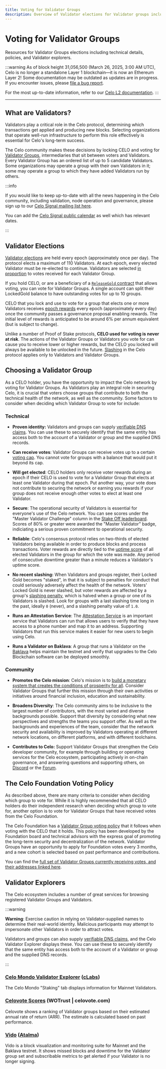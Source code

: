 ```yaml
---
title: Voting for Validator Groups
description: Overview of Validator elections for Validator groups including technical details, policies, and explorers.
---
```


# Voting for Validator Groups

Resources for Validator Groups elections including technical details, policies, and Validator explorers.

:::warning
As of block height 31,056,500 (March 26, 2025, 3:00 AM UTC), Celo is no longer a standalone Layer 1 blockchain—it is now an Ethereum Layer 2!
Some documentation may be outdated as updates are in progress. If you encounter issues, please [file a bug report](https://github.com/celo-org/docs/issues/new/choose).

For the most up-to-date information, refer to our [Celo L2 documentation](https://docs.celo.org/cel2).
:::

---

## What are Validators?

Validators play a critical role in the Celo protocol, determining which transactions get applied and producing new blocks. Selecting organizations that operate well-run infrastructure to perform this role effectively is essential for Celo's long-term success.

The Celo community makes these decisions by locking CELO and voting for [Validator Groups](/what-is-celo/about-celo-l1/protocol/pos/validator-groups), intermediaries that sit between voters and Validators. Every Validator Group has an ordered list of up to 5 candidate Validators. Some organizations may operate a group with their own Validators in it; some may operate a group to which they have added Validators run by others.

:::info

If you would like to keep up-to-date with all the news happening in the Celo community, including validation, node operation and governance, please sign up to our [Celo Signal mailing list here](https://share.hsforms.com/1Qrhush1vSA2WIamd_yL4ow53n4j).

You can add the [Celo Signal public calendar](https://calendar.google.com/calendar/u/0/embed?src=c_9su6ich1uhmetr4ob3sij6kaqs@group.calendar.google.com) as well which has relevant dates.

:::

## Validator Elections

[Validator elections](/what-is-celo/about-celo-l1/protocol/pos/validator-elections) are held every epoch (approximately once per day). The protocol elects a maximum of 110 Validators. At each epoch, every elected Validator must be re-elected to continue. Validators are selected [in proportion](/what-is-celo/about-celo-l1/protocol/pos/validator-elections#running-the-election) to votes received for each Validator Group.

If you hold CELO, or are a beneficiary of a [`ReleaseGold` contract](/what-is-celo/using-celo/manage/release-gold) that allows voting, you can vote for Validator Groups. A single account can split their LockedGold balance to have outstanding votes for up to 10 groups.

CELO that you lock and use to vote for a group that elects one or more Validators receives [epoch rewards](/what-is-celo/about-celo-l1/protocol/pos/epoch-rewards) every epoch (approximately every day) once the community passes a governance proposal enabling rewards. The initial level of rewards is anticipated to be around 6% per annum equivalent (but is subject to change).

Unlike a number of Proof of Stake protocols, **CELO used for voting is never at risk**. The actions of the Validator Groups or Validators you vote for can cause you to receive lower or higher rewards, but the CELO you locked will always be available to be unlocked in the future. [Slashing](/what-is-celo/using-celo/glossary#slashing) in the Celo protocol applies only to Validators and Validator Groups.

## Choosing a Validator Group

As a CELO holder, you have the opportunity to impact the Celo network by voting for Validator Groups. As Validators play an integral role in securing Celo, it is crucial that voters choose groups that contribute to both the technical health of the network, as well as the community. Some factors to consider when deciding which Validator Group to vote for include:

### Technical

- **Proven identity:** Validators and groups can supply [verifiable DNS claims](/what-is-celo/about-celo-l1/validator/validator-explorer). You can use these to securely identify that the same entity has access both to the account of a Validator or group and the supplied DNS records.

- **Can receive votes**: Validator Groups can receive votes up to a certain [voting cap](/what-is-celo/about-celo-l1/protocol/pos/validator-elections#group-voting-caps). You cannot vote for groups with a balance that would put it beyond its cap.

- **Will get elected**: CELO holders only receive voter rewards during an epoch if their CELO is used to vote for a Validator Group that elects at least one Validator during that epoch. Put another way, your vote does not contribute to securing the network or earning you rewards if your group does not receive enough other votes to elect at least one Validator.

- **Secure**: The operational security of Validators is essential for everyone's use of the Celo network. You can see scores under the "Master Validator Challenge" column in the [Stake Off leaderboard](https://docs.google.com/spreadsheets/d/e/2PACX-1vQwk10o6YV0uriR8LuYfLqB1irjmOX_-L6Jljn3BtKlmz_R_TsUU8aI-pMqGVlu4HQKIQlQaFkUhsyl/pubhtml?gid=1970613133&single=true). Scores of 80% or greater were awarded the "Master Validator" badge, indiciating a serious proven commitment to operational security.

- **Reliable**: Celo's consensus protocol relies on two-thirds of elected Validators being available in order to produce blocks and process transactions. Voter rewards are directly tied to the [uptime score](/what-is-celo/about-celo-l1/protocol/pos/epoch-rewards-validator#calculating-uptime-score) of all elected Validators in the group for which the vote was made. Any period of consecutive downtime greater than a minute reduces a Validator's uptime score.

- **No recent slashing:** When Validators and groups register, their Locked Gold becomes "staked", in that it is subject to penalties for conduct that could seriously adversely affect the health of the network. Voters' Locked Gold is never slashed, but voter rewards are affected by a group's [slashing penalty](/what-is-celo/about-celo-l1/protocol/pos/epoch-rewards-validator#calculating-slashing-penalty), which is halved when a group or one of its Validators is slashed. Look for groups with a last slashing time long in the past, ideally `0` (never), and a slashing penalty value of `1.0`.

- **Runs an Attestation Service**: The [Attestation Service](/what-is-celo/about-celo-l1/protocol/identity/) is an important service that Validators can run that allows users to verify that they have access to a phone number and map it to an address. Supporting Validators that run this service makes it easier for new users to begin using Celo.

- **Runs a Validator on Baklava**: A group that runs a Validator on the [Baklava](/network/) helps maintain the testnet and verify that upgrades to the Celo Blockchain software can be deployed smoothly.

### Community

- **Promotes the Celo mission**: Celo's mission is to [build a monetary system that creates the conditions of prosperity for all](https://medium.com/celoorg/an-introductory-guide-to-celo-b185c62d3067). Consider Validator Groups that further this mission through their own activities or initiatives around financial inclusion, education and sustainability.

- **Broadens Diversity**: The Celo community aims to be inclusive to the largest number of contributors, with the most varied and diverse backgrounds possible. Support that diversity by considering what new perspectives and strengths the teams you support offer. As well as the backgrounds and experiences of the team, consider that the network security and availability is improved by Validators operating at different network locations, on different platforms, and with different toolchains.

- **Contributes to Celo:** Support Validator Groups that strengthen the Celo developer community, for example through building or operating services for the Celo ecosystem, participating actively in on-chain governance, and answering questions and supporting others, on [Discord](https://chat.celo.org) or the [Forum](https://forum.celo.org).

## The Celo Foundation Voting Policy

As described above, there are many criteria to consider when deciding which group to vote for. While it is highly recommended that all CELO holders do their independent research when deciding which group to vote for, another option is to vote for Validator Groups that have received votes from the Celo Foundation.

The Celo Foundation has a [Validator Group voting policy](/what-is-celo/about-celo-l1/validator/celo-foundation-voting-policy) that it follows when voting with the CELO that it holds. This policy has been developed by the Foundation board and technical advisors with the express goal of promoting the long-term security and decentralization of the network. Validator Groups have an opportunity to apply for Foundation votes every 3 months, and a new cohort is selected based on past performance and contributions.

You can find the [full set of Validator Groups currently receiving votes, and their addresses linked here](https://docs.google.com/spreadsheets/d/1ltVNkQfXW3lIZxXU52R3IXeD6w21oacWFVb3a-FYRBY/edit?usp=sharing).

## Validator Explorers

The Celo ecosystem includes a number of great services for browsing registered Validator Groups and Validators.

:::warning

**Warning**: Exercise caution in relying on Validator-supplied names to determine their real-world identity. Malicious participants may attempt to impersonate other Validators in order to attract votes.

Validators and groups can also supply [verifiable DNS claims](/what-is-celo/about-celo-l1/validator/validator-explorer), and the Celo Validator Explorer displays these. You can use these to securely identify that the same entity has access both to the account of a Validator or group and the supplied DNS records.

:::

### [Celo Mondo Validator Explorer](https://mondo.celo.org/) ([cLabs](https://clabs.co))

The Celo Mondo "Staking" tab displays information for Mainnet Validators.

### [Celovote Scores](https://celovote.com/scores) (WOTrust | celovote.com)

Celovote shows a ranking of Validator groups based on their estimated annual rate of return (ARR).
The estimate is calculated based on past performance.

### [Vido](https://vido.atalma.io/celo/block-map) ([Atalma](https://www.atalma.io/))

Vido is a block visualization and monitoring suite for Mainnet and the Baklava testnet.
It shows missed blocks and downtime for the Validator group set and subscribable metrics to get alerted if your Validator is no longer signing.
